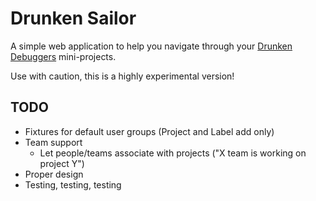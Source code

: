 Drunken Sailor
==============

A simple web application to help you navigate through your [Drunken Debuggers](https://github.com/DrunkenDebuggers/DrunkenDebuggers) mini-projects.

Use with caution, this is a highly experimental version!

TODO
----

* Fixtures for default user groups (Project and Label add only)
* Team support
  * Let people/teams associate with projects ("X team is working on project Y")
* Proper design
* Testing, testing, testing
